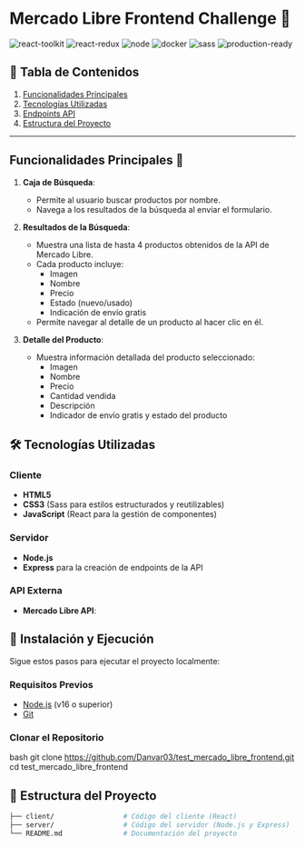 # Mercado Libre Frontend Challenge 🚀

![react-toolkit](https://img.shields.io/badge/React-Library-61DAFB?logo=react&logoColor=white)
![react-redux](https://img.shields.io/badge/React%20Redux-Library-764ABC?logo=redux&logoColor=white)
![node](https://img.shields.io/badge/Node.js-Runtime-339933?logo=node.js&logoColor=white)
![docker](https://img.shields.io/badge/Docker-Container-2496ED?logo=docker&logoColor=white)
![sass](https://img.shields.io/badge/Sass-CSS%20Preprocessor-CC6699?logo=sass&logoColor=white)
![production-ready](https://img.shields.io/badge/In%20Develop-Ready-green?logo=check&logoColor=white)

## 📖 Tabla de Contenidos

1. [Funcionalidades Principales](#Funcionalidades-Principales)
2. [Tecnologías Utilizadas](#tecnologías-utilizadas)
3. [Endpoints API](#endpoints-api)
4. [Estructura del Proyecto](#estructura-del-proyecto)

---

##  Funcionalidades Principales 🎯


1. **Caja de Búsqueda**:
   - Permite al usuario buscar productos por nombre.
   - Navega a los resultados de la búsqueda al enviar el formulario.

2. **Resultados de la Búsqueda**:
   - Muestra una lista de hasta 4 productos obtenidos de la API de Mercado Libre.
   - Cada producto incluye:
     - Imagen
     - Nombre
     - Precio
     - Estado (nuevo/usado)
     - Indicación de envío gratis
   - Permite navegar al detalle de un producto al hacer clic en él.

3. **Detalle del Producto**:
   - Muestra información detallada del producto seleccionado:
     - Imagen
     - Nombre
     - Precio
     - Cantidad vendida
     - Descripción
     - Indicador de envío gratis y estado del producto

## 🛠️ Tecnologías Utilizadas

### Cliente
- **HTML5**
- **CSS3** (Sass para estilos estructurados y reutilizables)
- **JavaScript** (React para la gestión de componentes)

### Servidor
- **Node.js** 
- **Express** para la creación de endpoints de la API

### API Externa
- **Mercado Libre API**:
  

## 🚀 Instalación y Ejecución

Sigue estos pasos para ejecutar el proyecto localmente:

### Requisitos Previos
- [Node.js](https://nodejs.org) (v16 o superior)
- [Git](https://git-scm.com/)


### Clonar el Repositorio
bash
git clone https://github.com/Danvar03/test_mercado_libre_frontend.git
cd test_mercado_libre_frontend


## 📁 Estructura del Proyecto

```bash
├── client/                 # Código del cliente (React)
├── server/                 # Código del servidor (Node.js y Express)
└── README.md               # Documentación del proyecto
```
